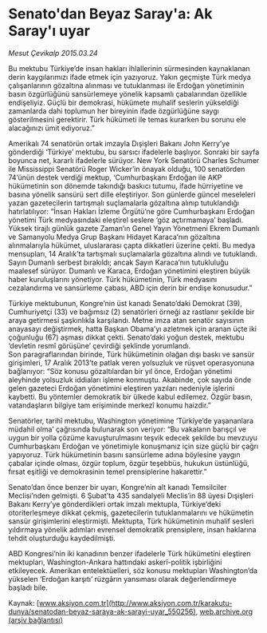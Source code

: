 # Senato'dan Beyaz Saray'a: Ak Saray'ı uyar

*Mesut Çevikalp 2015.03.24*

<div class="pNewsDetailMainContent" itemprop="articleBody">
 <p>
  Bu mektubu Türkiye’de insan hakları ihlallerinin sürmesinden kaynaklanan derin kaygılarımızı ifade etmek için yazıyoruz. Yakın geçmişte Türk medya çalışanlarının gözaltına alınması ve tutuklanması ile Erdoğan yönetiminin basın özgürlüğünü sansürlemeye yönelik kapsamlı çabalarından özellikle endişeliyiz. Güçlü bir demokrasi, hükümete muhalif seslerin yükseldiği zamanlarda dahi toplumun her bireyinin ifade özgürlüğüne saygı gösterilmesini gerektirir. Türk hükümeti ile temas kurarken bu sorunu ele alacağınızı ümit ediyoruz.”
 </p>
 <p>
  Amerikalı 74 senatörün ortak imzayla Dışişleri Bakanı John Kerry’ye gönderdiği ‘Türkiye’ mektubu, bu sarsıcı ifadelerle başlıyor. Sonraki bir sayfa boyunca net, kararlı ifadelerle sürüyor. New York Senatörü Charles Schumer ile Mississippi Senatörü Roger Wicker’in önayak olduğu, 100 senatörden 74’ünün destek verdiği mektup, ‘Cumhurbaşkanı Erdoğan ile AKP hükümetinin son dönemde takındığı baskıcı tutumu, ifade hürriyetine ve basına yönelik sansürü sert dille eleştiriyor. Son günlerde güncel meseleleri yazan gazetecilerin tartışmalı suçlamalarla gözaltına alınıp tutuklandığı hatırlatılıyor: “İnsan Hakları İzleme Örgütü’ne göre Cumhurbaşkanı Erdoğan yönetimi Türk medyasındaki eleştirel seslere ‘göz açtırmamaya’ başladı. Yüksek tirajlı günlük gazete Zaman’ın Genel Yayın Yönetmeni Ekrem Dumanlı ve Samanyolu Medya Grup Başkanı Hidayet Karaca’nın gözaltına alınmalarıyla hükümet, uluslararası çapta dikkatleri üzerine çekti. Bu medya mensupları, 14 Aralık’ta tartışmalı suçlamalarla gözaltına alındı ve tutuklandı. Sayın Dumanlı serbest bırakıldı; ancak Sayın Karaca’nın tutukluluğu maalesef sürüyor. Dumanlı ve Karaca, Erdoğan yönetimini eleştiren büyük haber kuruluşlarını yönetiyor. Türk hükümetinin, Türk medyasını cezalandırma ve sansürleme çabası, ABD için derin bir endişe konusudur.”
 </p>
 <p>
  Türkiye mektubunun, Kongre’nin üst kanadı Senato’daki Demokrat (39), Cumhuriyetçi (33) ve bağımsız (2) senatörleri örneği az rastlanır şekilde bir araya getirmesi şaşkınlıkla karşılandı. Metne imza atan senatör sayısının anayasayı değiştirmek, hatta Başkan Obama’yı azletmek için aranan üçte iki çoğunluğu (67) aşması dikkat çekti. Senato’daki yoğun destek, mektubu ‘devletin resmî görüşüne’ çevirdiği şeklinde yorumlandı.
  <br>
   Son paragraflarından birinde, Türk hükümetinin olağan dışı baskı ve sansür girişimleri, 17 Aralık 2013’te patlak veren yolsuzluk ve rüşvet operasyonuna bağlanıyor: “Söz konusu gözaltılardan bir yıl önce, Erdoğan yönetimi aleyhinde yolsuzluk iddiaları işleme konmuştu. Akabinde, çok sayıda önde gelen gazeteci Erdoğan yönetimini eleştiren yazıları nedeniyle işlerini kaybetti. Bu yöntemler demokratik bir ülkede kabul edilemez. Özgür basın, vatandaşların bilgiye tam erişiminde merkezî konumu haizdir.”
  </br>
 </p>
 <p>
  Senatörler, tarihî mektubu, Washington yönetimine ‘Türkiye’de yaşananlara müdahil olma’ çağrısında bulunarak son veriyor: “Bu vakaların barışçıl ve uygun bir yolla çözüme kavuşturulmasını teşvik edecek şekilde bu mevzuyu Cumhurbaşkanı Erdoğan ve yönetimiyle konuşmanız için size güçlü bir çağrı yapıyoruz. Türk hükümetinin basını sansürleme adına böylesine yaygın çabalar içinde olması, özgür toplum, özgür teşebbüs, hukukun üstünlüğü, fırsat eşitliği ve demokrasinin temel prensiplerine hakarettir.”
 </p>
 <p>
  Senato’dan önce benzer bir uyarı, Kongre’nin alt kanadı Temsilciler Meclisi’nden gelmişti. 6 Şubat’ta 435 sandalyeli Meclis’in 88 üyesi Dışişleri Bakanı Kerry’ye gönderdikleri ortak imzalı mektupla, Türkiye’deki otoriterleşmeye dikkat çekmiş, gazetecilerin tutuklanmalarını ve hükümetin sansür girişimlerini eleştirmişti. Mektupta, Türk hükümetinin muhalif sesleri yıldırmaya yönelik adımları evrensel demokratik prensiplere, insan haklarına tehdit oluşturduğu kaydedilmişti.
 </p>
 <p>
  ABD Kongresi’nin iki kanadının benzer ifadelerle Türk hükümetini eleştiren mektupları, Washington-Ankara hattındaki askerî-politik işbirliğini etkileyecek. Amerikan entelektüelleri, söz konusu mektupları Washington’da yükselen ‘Erdoğan karşıtı’ rüzgârın yansıması olarak değerlendirmeye başladı bile.
 </p>
</div>


Kaynak: [www.aksiyon.com.tr](http://www.aksiyon.com.tr/karakutu-dunya/senatodan-beyaz-saraya-ak-sarayi-uyar_550256), [web.archive.org (arşiv bağlantısı)](http://web.archive.org/web/20150731175301/http://www.aksiyon.com.tr/karakutu-dunya/senatodan-beyaz-saraya-ak-sarayi-uyar_550256)
